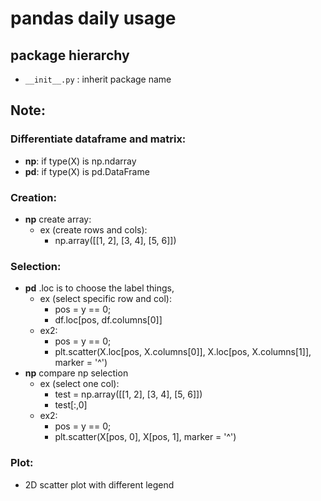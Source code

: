 # pandas daily usage

## package hierarchy

- `__init__.py` : inherit package name 

## Note: 
### Differentiate dataframe and matrix:
- __np__: if type(X) is np.ndarray
- __pd__: if type(X) is pd.DataFrame

### Creation:

- __np__ create array: 
    - ex (create rows and cols):
        - np.array([[1, 2], [3, 4], [5, 6]])

### Selection:
- __pd__ .loc is to choose the label things, 
    - ex (select specific row and col): 
        - pos = y == 0;
        - df.loc[pos, df.columns[0]] 
    - ex2: 
        - pos = y == 0;
        - plt.scatter(X.loc[pos, X.columns[0]], X.loc[pos, X.columns[1]], marker = '^')
- __np__ compare np selection
    - ex (select one col): 
        - test = np.array([[1, 2], [3, 4], [5, 6]])
        - test[:,0]
    - ex2: 
        - pos = y == 0;
        - plt.scatter(X[pos, 0], X[pos, 1], marker = '^')



### Plot:
- 2D scatter plot with different legend